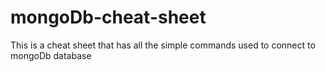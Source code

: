 # mongoDb-cheat-sheet
This is a cheat sheet that has all the simple commands used to connect to mongoDb database
